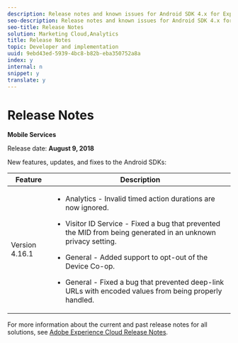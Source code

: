 ```yaml
---
description: Release notes and known issues for Android SDK 4.x for Experience Cloud Solutions.
seo-description: Release notes and known issues for Android SDK 4.x for Experience Cloud Solutions.
seo-title: Release Notes
solution: Marketing Cloud,Analytics
title: Release Notes
topic: Developer and implementation
uuid: 9ebd43ed-5939-4bc8-b82b-eba350752a8a
index: y
internal: n
snippet: y
translate: y
---
```


# Release Notes


<a id="section_6F324010FC19458480874B61776351DE"></a>

**Mobile Services** 

Release date: **August 9, 2018** 

New features, updates, and fixes to the Android SDKs: 



<table id="table_EABFE83E2DA94348B7665EE41A73D9B8"> 
 <thead> 
  <tr> 
   <th colname="col1" class="entry"> Feature </th> 
   <th colname="col2" class="entry"> Description </th> 
  </tr>
 </thead>
 <tbody> 
  <tr> 
   <td colname="col1"> Version 4.16.1 </td> 
   <td colname="col2"> <p> 
     <ul id="ul_80A7E9EE897A49A0B4079A832DD8B64E"> 
      <li id="li_72962CBC6F1043BD83520C8F93A93417"> <p>Analytics - Invalid timed action durations are now ignored. </p> </li> 
      <li id="li_2643AC93A6224C8891C20CA4E2B9E627"> <p>Visitor ID Service - Fixed a bug that prevented the MID from being generated in an unknown privacy setting. </p> </li> 
      <li id="li_20385066F0AE4835A664EE0572A9D1E3"> <p>General - Added support to opt-out of the Device Co-op. </p> </li> 
      <li id="li_A5671A1A02774509B5D6CE7138954F1E">General - Fixed a bug that prevented deep-link URLs with encoded values from being properly handled. </li> 
     </ul> </p> </td> 
  </tr> 
 </tbody> 
</table>


<a id="section_9971225D885743AEBD9E77FC90073234"></a>

For more information about the current and past release notes for all solutions, see [ Adobe Experience Cloud Release Notes](https://marketing.adobe.com/resources/help/en_US/whatsnew/). 
